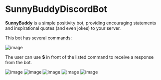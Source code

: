 # SunnyBuddyDiscordBot

**SunnyBuddy** is a simple positivity bot, providing encouraging statements and inspirational quotes (and even jokes) to your server.

This bot has several commands:

![image](https://user-images.githubusercontent.com/85172362/132135835-250db1fa-034d-47ea-93fb-42dd81b40790.png)

The user can use **$** in front of the listed command to receive a response from the bot. 

![image](https://user-images.githubusercontent.com/85172362/132135920-97d9aacc-b4f5-4a16-90c5-92daaaaa9712.png)
![image](https://user-images.githubusercontent.com/85172362/132135939-bb1e0566-d0a4-448b-9fac-7c42b1bc374d.png)
![image](https://user-images.githubusercontent.com/85172362/132135960-bfcdde85-61fc-4365-ae5f-7b264a5cc0e9.png)
![image](https://user-images.githubusercontent.com/85172362/132135967-686d11e0-d5e7-48d5-bcc4-f31a3b151433.png)
![image](https://user-images.githubusercontent.com/85172362/132135978-5a10cfdd-0293-4019-af13-95cb3589e95f.png)

